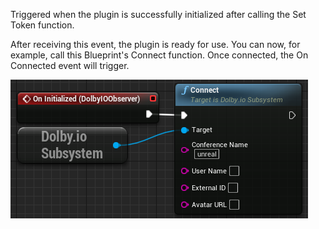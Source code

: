Triggered when the plugin is successfully initialized after calling the Set Token function.

After receiving this event, the plugin is ready for use. You can now, for example, call this Blueprint's Connect function. Once connected, the On Connected event will trigger.

![Sample](../../../static/img/on_initialized.PNG)